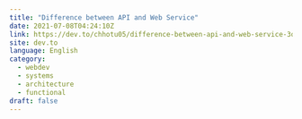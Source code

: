 ```yaml
---
title: "Difference between API and Web Service"
date: 2021-07-08T04:24:10Z
link: https://dev.to/chhotu05/difference-between-api-and-web-service-3oeb?utm_medium=RSS&utm_source=news.12bit.vn
site: dev.to
language: English
category:
  - webdev
  - systems
  - architecture
  - functional
draft: false
---
```

